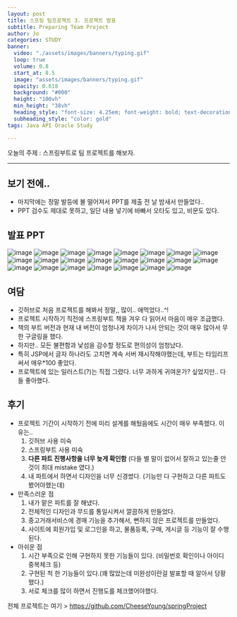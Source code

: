 ```yaml
---
layout: post
title: 스프링 팀프로젝트 3. 프로젝트 발표
subtitle: Preparing Team Project 
author: Jo
categories: STUDY
banner:
  video: "./assets/images/banners/typing.gif"
  loop: true
  volume: 0.8
  start_at: 8.5
  image: "assets/images/banners/typing.gif"
  opacity: 0.618
  background: "#000"
  height: "100vh"
  min_height: "38vh"
  heading_style: "font-size: 4.25em; font-weight: bold; text-decoration: underline"
  subheading_style: "color: gold"
tags: Java API Oracle Study

---
```



오늘의 주제 : 스프링부트로 팀 프로젝트를 해보자. <br>
 * * *

## 보기 전에..
- 마지막에는 정말 발등에 불 떨어져서 PPT를 제출 전 날 밤새서 만들었다..
- PPT 검수도 제대로 못하고, 일단 내용 넣기에 바빠서 오타도 있고, 비문도 있다.

## 발표 PPT

![image](https://github.com/CheeseYoung/Cheeseyoung.github.io/assets/132384527/5fc8d593-0f50-45cb-a346-b36e0b4062ef)
![image](https://github.com/CheeseYoung/Cheeseyoung.github.io/assets/132384527/bda0e66a-f38a-40e9-911e-0251ee0524e5)
![image](https://github.com/CheeseYoung/Cheeseyoung.github.io/assets/132384527/af30783c-5d0b-4fef-a465-00ecaed3580e)
![image](https://github.com/CheeseYoung/Cheeseyoung.github.io/assets/132384527/da731146-b4d4-4189-afab-e0eb1e9c1ccd)
![image](https://github.com/CheeseYoung/Cheeseyoung.github.io/assets/132384527/82114dfe-c104-45f2-8240-2804257afb15)
![image](https://github.com/CheeseYoung/Cheeseyoung.github.io/assets/132384527/087b4615-b3af-4672-8400-641c48f1a523)
![image](https://github.com/CheeseYoung/Cheeseyoung.github.io/assets/132384527/d067ef3a-15d4-41d5-b0f4-bf1a24b4adf5)
![image](https://github.com/CheeseYoung/Cheeseyoung.github.io/assets/132384527/76466a17-340f-4258-a1f9-05601fea3d8d)
![image](https://github.com/CheeseYoung/Cheeseyoung.github.io/assets/132384527/d77bb886-037d-457e-b519-97451abdeb46)
![image](https://github.com/CheeseYoung/Cheeseyoung.github.io/assets/132384527/d6385b5d-0599-4a1d-97cf-f21520670975)
![image](https://github.com/CheeseYoung/Cheeseyoung.github.io/assets/132384527/76c04697-64ac-4f39-857f-95c81d9b53b8)
![image](https://github.com/CheeseYoung/Cheeseyoung.github.io/assets/132384527/c4a22943-a382-40ca-b15d-2762993ea88c)
![image](https://github.com/CheeseYoung/Cheeseyoung.github.io/assets/132384527/4c8f4207-5061-4a7f-9557-c5b45df6817d)
![image](https://github.com/CheeseYoung/Cheeseyoung.github.io/assets/132384527/0e1043dd-ba37-4265-90dc-ffb4e99efd6f)
![image](https://github.com/CheeseYoung/Cheeseyoung.github.io/assets/132384527/5eb3da63-8e36-4dd5-bbee-938df995345b)
![image](https://github.com/CheeseYoung/Cheeseyoung.github.io/assets/132384527/637bedf6-6b16-4978-9795-09f6c9ccb22c)
![image](https://github.com/CheeseYoung/Cheeseyoung.github.io/assets/132384527/00105ae8-43eb-4a50-bb68-ec64e28184d6)
![image](https://github.com/CheeseYoung/Cheeseyoung.github.io/assets/132384527/0f9164ab-ca8a-4796-9f33-f6647d0ec592)
![image](https://github.com/CheeseYoung/Cheeseyoung.github.io/assets/132384527/ccc894f1-7670-485e-ae24-79b9a8b30aee)
![image](https://github.com/CheeseYoung/Cheeseyoung.github.io/assets/132384527/744ada9d-d050-4d7a-ba93-4f2bb3c350cc)
![image](https://github.com/CheeseYoung/Cheeseyoung.github.io/assets/132384527/f1b8dacd-4ef8-4621-994a-f58b59ec66a4)
![image](https://github.com/CheeseYoung/Cheeseyoung.github.io/assets/132384527/85062d67-bc8f-4216-8330-ee2ad70b1c33)
![image](https://github.com/CheeseYoung/Cheeseyoung.github.io/assets/132384527/fd179b66-1f8b-4747-9c58-aef4a9f787b5)


## 여담
- 깃허브로 처음 프로젝트를 해봐서 정말,, 많이.. 애먹었다..^!
- 프로젝트 시작하기 직전에 스프링부트 책을 겨우 다 읽어서 마음이 매우 조급했다.
- 책의 부트 버전과 현재 내 버전이 엄청나게 차이가 나서 안되는 것이 매우 많아서 무한 구글링을 했다.
- 하지만.. 모든 불편함과 낯섬을 감수할 정도로 편의성이 엄청났다.
- 특히 JSP에서 글자 하나라도 고치면 계속 서버 재시작해야했는데, 부트는 타임리프 써서 매우*100 좋았다.
- 프로젝트에 있는 일러스트(?)는 직접 그렸다. 너무 과하게 귀여운가? 싶었지만.. 다들 좋아했다.


## 후기
- 프로젝트 기간이 시작하기 전에 미리 설계를 해뒀음에도 시간이 매우 부족헸다. 이유는..
   1) 깃허브 사용 미숙
   2) 스프링부트 사용 미숙
   3) <b>다른 파트 진행사항을 너무 늦게 확인함</b> (다들 별 말이 없어서 잘하고 있는줄 안 것이 최대 mistake 였다.)
   4) 내 파트에서 하면서 디자인을 너무 신경썼다. (기능만 다 구현하고 다른 파트도 봤어야했는데)
- 만족스러운 점
  1) 내가 맡은 파트를 잘 해냈다.
  2) 전체적인 디자인과 무드를 통일시켜서 깔끔하게 만들었다.
  3) 중고거래서비스에 경매 기능을 추가해서, 뻔하지 않은 프로젝트를 만들었다.
  4) 사이트에 회원가입 및 로그인을 하고, 물품등록, 구매, 게시글 등 기능이 잘 수행된다.
- 아쉬운 점
  1) 시간 부족으로 인해 구현하지 못한 기능들이 있다. (비밀번호 확인이나 아이디 중복체크 등)
  2) 구현된 척 한 기능들이 있다.(꽤 많았는데 미완성이란걸 발표할 때 알아서 당황했다.)
  3) 서로 체크를 많이 하면서 진행도를 체크했어야했다.

전체 프로젝트는 여기 > https://github.com/CheeseYoung/springProject







